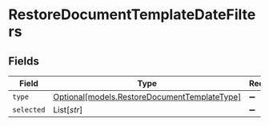 # RestoreDocumentTemplateDateFilters


## Fields

| Field                                                                                    | Type                                                                                     | Required                                                                                 | Description                                                                              |
| ---------------------------------------------------------------------------------------- | ---------------------------------------------------------------------------------------- | ---------------------------------------------------------------------------------------- | ---------------------------------------------------------------------------------------- |
| `type`                                                                                   | [Optional[models.RestoreDocumentTemplateType]](../models/restoredocumenttemplatetype.md) | :heavy_minus_sign:                                                                       | N/A                                                                                      |
| `selected`                                                                               | List[*str*]                                                                              | :heavy_minus_sign:                                                                       | N/A                                                                                      |